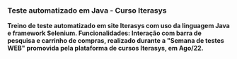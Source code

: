 ### Teste automatizado em Java - Curso Iterasys
**Treino de teste automatizado em site Iterasys com uso da linguagem Java e framework Selenium. Funcionalidades: Interação com barra de pesquisa e carrinho de compras, realizado durante a "Semana de testes WEB" promovida pela plataforma de cursos Iterasys, em Ago/22.**
